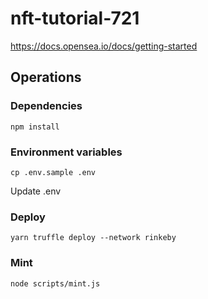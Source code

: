 # nft-tutorial-721
https://docs.opensea.io/docs/getting-started


## Operations

### Dependencies
```
npm install
```

### Environment variables

```
cp .env.sample .env
```
Update .env

### Deploy

```
yarn truffle deploy --network rinkeby
```

### Mint

```
node scripts/mint.js
```